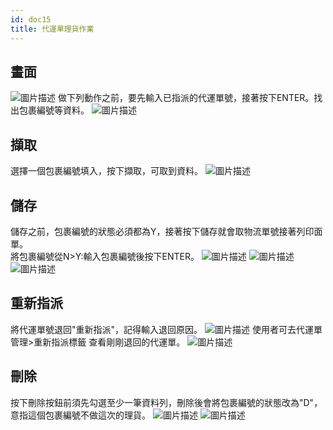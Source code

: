 ```yaml
---
id: doc15
title: 代運單理貨作業
---
```

## 畫面  
![圖片描述](/img/hiclick/waybill_tally_home.png) 
做下列動作之前，要先輸入已指派的代運單號，接著按下ENTER。找出包裹編號等資料。
![圖片描述](/img/hiclick/waybill_tally_enter.png) 
## 擷取
選擇一個包裹編號填入，按下擷取，可取到資料。
![圖片描述](/img/hiclick/waybill_tally_cut.png) 
## 儲存
儲存之前，包裹編號的狀態必須都為Y，接著按下儲存就會取物流單號接著列印面單。  
將包裹編號從N>Y:輸入包裹編號後按下ENTER。
![圖片描述](/img/hiclick/waybill_tally_enter2.png)
![圖片描述](/img/hiclick/waybill_tally_save.png) 
![圖片描述](/img/hiclick/waybill_tally_save2.png) 
## 重新指派
將代運單號退回"重新指派"，記得輸入退回原因。
![圖片描述](/img/hiclick/waybill_tally_Reassign.png) 
使用者可去代運單管理>重新指派標籤 查看剛剛退回的代運單。
![圖片描述](/img/hiclick/waybill_tally_Reassign2.png) 
## 刪除
按下刪除按鈕前須先勾選至少一筆資料列，刪除後會將包裹編號的狀態改為"D"，意指這個包裹編號不做這次的理貨。
![圖片描述](/img/hiclick/waybill_tally_delete.png) 
![圖片描述](/img/hiclick/waybill_tally_delete2.png) 